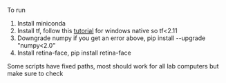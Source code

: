 To run  
1. Install miniconda  
2. Install tf, follow this [tutorial](https://www.tensorflow.org/install/pip) for windows native so tf<2.11  
3. Downgrade numpy if you get an error above, pip install --upgrade "numpy<2.0"  
4. Install retina-face, pip install retina-face  

Some scripts have fixed paths, most should work for all lab computers but make sure to check